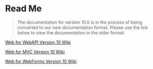 # Read Me

> The documentation for version 10.0 is in the process of being converted to our new documentation format.  Please use the link below to view the documentation in the older format.

[Web for WebAPI Version 10 Wiki](https://wiki.thinkgeo.com/wiki/map_suite_web_for_webapi)

[Web for MVC Version 10 Wiki](https://wiki.thinkgeo.com/wiki/map_suite_web_for_mvc)

[Web for WebForms Version 10 Wiki](https://wiki.thinkgeo.com/wiki/map_suite_web_for_webforms)
